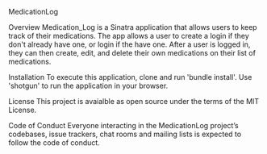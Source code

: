 MedicationLog

Overview
Medication_Log is a Sinatra application that allows users to keep track of their medications. The app allows a user to create a login if they don't already have one, or login if the have one. After a user is logged in, they can then create, edit, and delete their own medications on their list of medications.

Installation
To execute this application, clone and run 'bundle install'. Use 'shotgun' to run the application in your browser.

License
This project is avaialble as open source under the terms of the MIT License.

Code of Conduct
Everyone interacting in the MedicationLog project’s codebases, issue trackers, chat rooms and mailing lists is expected to follow the code of conduct.
